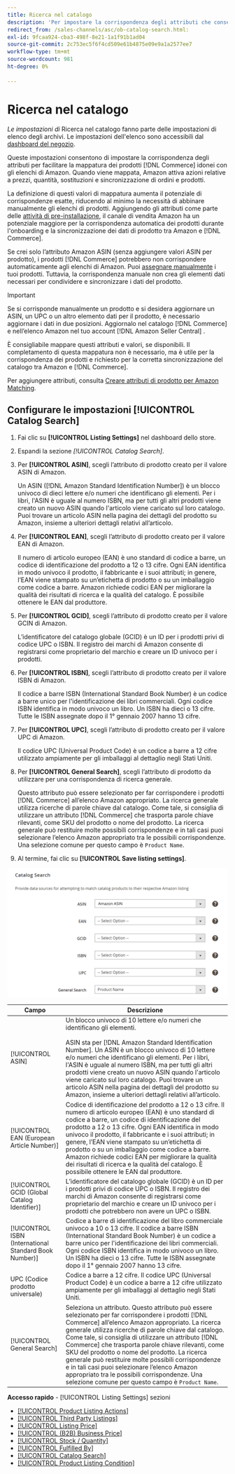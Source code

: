 ```yaml
---
title: Ricerca nel catalogo
description: 'Per impostare la corrispondenza degli attributi che consente di mappare i prodotti del catalogo Commerce idonei con gli elenchi di Amazon, aggiorna le impostazioni di Ricerca nel catalogo.'
redirect_from: /sales-channels/asc/ob-catalog-search.html: 
exl-id: 9fcaa924-cba3-498f-8e21-1a1f91b1ad04
source-git-commit: 2c753ec5f6f4cd509e61b4875e09e9a1a2577ee7
workflow-type: tm+mt
source-wordcount: 981
ht-degree: 0%

---
```


# Ricerca nel catalogo

_Le impostazioni di_ Ricerca nel catalogo fanno parte delle impostazioni di elenco degli archivi. Le impostazioni dell&#39;elenco sono accessibili dal [dashboard del negozio](./amazon-store-dashboard.md).

Queste impostazioni consentono di impostare la corrispondenza degli attributi per facilitare la mappatura dei prodotti [!DNL Commerce] idonei con gli elenchi di Amazon. Quando viene mappata, Amazon attiva azioni relative a prezzi, quantità, sostituzioni e sincronizzazione di ordini e prodotti.

La definizione di questi valori di mappatura aumenta il potenziale di corrispondenze esatte, riducendo al minimo la necessità di abbinare manualmente gli elenchi di prodotti. Aggiungendo gli attributi come parte delle [attività di pre-installazione](./amazon-pre-setup-tasks.md), il canale di vendita Amazon ha un potenziale maggiore per la corrispondenza automatica dei prodotti durante l&#39;onboarding e la sincronizzazione dei dati di prodotto tra Amazon e [!DNL Commerce].

Se crei solo l’attributo Amazon ASIN (senza aggiungere valori ASIN per prodotto), i prodotti [!DNL Commerce] potrebbero non corrispondere automaticamente agli elenchi di Amazon. Puoi [assegnare manualmente](./creating-assigning-catalog-products.md) i tuoi prodotti. Tuttavia, la corrispondenza manuale non crea gli elementi dati necessari per condividere e sincronizzare i dati del prodotto.

>[!IMPORTANT]
>
>Se si corrisponde manualmente un prodotto e si desidera aggiornare un ASIN, un UPC o un altro elemento dati per il prodotto, è necessario aggiornare i dati in due posizioni. Aggiornalo nel catalogo [!DNL Commerce] e nell’elenco Amazon nel tuo account [!DNL Amazon Seller Central] .

È consigliabile mappare questi attributi e valori, se disponibili. Il completamento di questa mappatura non è necessario, ma è utile per la corrispondenza dei prodotti e richiesto per la corretta sincronizzazione del catalogo tra Amazon e [!DNL Commerce].

Per aggiungere attributi, consulta [Creare attributi di prodotto per Amazon Matching](./ob-creating-magento-attributes.md).

## Configurare le impostazioni [!UICONTROL Catalog Search]

1. Fai clic su **[!UICONTROL Listing Settings]** nel dashboard dello store.

1. Espandi la sezione _[!UICONTROL Catalog Search]_.

1. Per **[!UICONTROL ASIN]**, scegli l’attributo di prodotto creato per il valore ASIN di Amazon.

   Un ASIN ([!DNL Amazon Standard Identification Number]) è un blocco univoco di dieci lettere e/o numeri che identificano gli elementi. Per i libri, l&#39;ASIN è uguale al numero ISBN, ma per tutti gli altri prodotti viene creato un nuovo ASIN quando l&#39;articolo viene caricato sul loro catalogo. Puoi trovare un articolo ASIN nella pagina dei dettagli del prodotto su Amazon, insieme a ulteriori dettagli relativi all’articolo.

1. Per **[!UICONTROL EAN]**, scegli l’attributo di prodotto creato per il valore EAN di Amazon.

   Il numero di articolo europeo (EAN) è uno standard di codice a barre, un codice di identificazione del prodotto a 12 o 13 cifre. Ogni EAN identifica in modo univoco il prodotto, il fabbricante e i suoi attributi; in genere, l’EAN viene stampato su un’etichetta di prodotto o su un imballaggio come codice a barre. Amazon richiede codici EAN per migliorare la qualità dei risultati di ricerca e la qualità del catalogo. È possibile ottenere le EAN dal produttore.

1. Per **[!UICONTROL GCID]**, scegli l’attributo di prodotto creato per il valore GCIN di Amazon.

   L’identificatore del catalogo globale (GCID) è un ID per i prodotti privi di codice UPC o ISBN. Il registro dei marchi di Amazon consente di registrarsi come proprietario del marchio e creare un ID univoco per i prodotti.

1. Per **[!UICONTROL ISBN]**, scegli l’attributo di prodotto creato per il valore ISBN di Amazon.

   Il codice a barre ISBN (International Standard Book Number) è un codice a barre unico per l&#39;identificazione dei libri commerciali. Ogni codice ISBN identifica in modo univoco un libro. Un ISBN ha dieci o 13 cifre. Tutte le ISBN assegnate dopo il 1° gennaio 2007 hanno 13 cifre.

1. Per **[!UICONTROL UPC]**, scegli l’attributo di prodotto creato per il valore UPC di Amazon.

   Il codice UPC (Universal Product Code) è un codice a barre a 12 cifre utilizzato ampiamente per gli imballaggi al dettaglio negli Stati Uniti.

1. Per **[!UICONTROL General Search]**, scegli l’attributo di prodotto da utilizzare per una corrispondenza di ricerca generale.

   Questo attributo può essere selezionato per far corrispondere i prodotti [!DNL Commerce] all’elenco Amazon appropriato. La ricerca generale utilizza ricerche di parole chiave dal catalogo. Come tale, si consiglia di utilizzare un attributo [!DNL Commerce] che trasporta parole chiave rilevanti, come SKU del prodotto o nome del prodotto. La ricerca generale può restituire molte possibili corrispondenze e in tali casi puoi selezionare l’elenco Amazon appropriato tra le possibili corrispondenze. Una selezione comune per questo campo è `Product Name`.

1. Al termine, fai clic su **[!UICONTROL Save listing settings]**.

![Ricerca nel catalogo](assets/amazon-catalog-search.png)

| Campo | Descrizione |
|--- |--- |
| [!UICONTROL ASIN] | Un blocco univoco di 10 lettere e/o numeri che identificano gli elementi.<br><br>ASIN sta per  [!DNL Amazon Standard Identification Number]. Un ASIN è un blocco univoco di 10 lettere e/o numeri che identificano gli elementi. Per i libri, l&#39;ASIN è uguale al numero ISBN, ma per tutti gli altri prodotti viene creato un nuovo ASIN quando l&#39;articolo viene caricato sul loro catalogo. Puoi trovare un articolo ASIN nella pagina dei dettagli del prodotto su Amazon, insieme a ulteriori dettagli relativi all’articolo. |
| [!UICONTROL EAN (European Article Number)] | Codice di identificazione del prodotto a 12 o 13 cifre. Il numero di articolo europeo (EAN) è uno standard di codice a barre, un codice di identificazione del prodotto a 12 o 13 cifre. Ogni EAN identifica in modo univoco il prodotto, il fabbricante e i suoi attributi; in genere, l’EAN viene stampato su un’etichetta di prodotto o su un imballaggio come codice a barre. Amazon richiede codici EAN per migliorare la qualità dei risultati di ricerca e la qualità del catalogo. È possibile ottenere le EAN dal produttore. |
| [!UICONTROL GCID (Global Catalog Identifier)] | L’identificatore del catalogo globale (GCID) è un ID per i prodotti privi di codice UPC o ISBN. Il registro dei marchi di Amazon consente di registrarsi come proprietario del marchio e creare un ID univoco per i prodotti che potrebbero non avere un UPC o ISBN. |
| [!UICONTROL ISBN (International Standard Book Number)] | Codice a barre di identificazione del libro commerciale univoco a 10 o 13 cifre. Il codice a barre ISBN (International Standard Book Number) è un codice a barre unico per l&#39;identificazione dei libri commerciali. Ogni codice ISBN identifica in modo univoco un libro. Un ISBN ha dieci o 13 cifre. Tutte le ISBN assegnate dopo il 1° gennaio 2007 hanno 13 cifre. |
| UPC (Codice prodotto universale) | Codice a barre a 12 cifre. Il codice UPC (Universal Product Code) è un codice a barre a 12 cifre utilizzato ampiamente per gli imballaggi al dettaglio negli Stati Uniti. |
| [!UICONTROL General Search] | Seleziona un attributo. Questo attributo può essere selezionato per far corrispondere i prodotti [!DNL Commerce] all’elenco Amazon appropriato. La ricerca generale utilizza ricerche di parole chiave dal catalogo. Come tale, si consiglia di utilizzare un attributo [!DNL Commerce] che trasporta parole chiave rilevanti, come SKU del prodotto o nome del prodotto. La ricerca generale può restituire molte possibili corrispondenze e in tali casi puoi selezionare l’elenco Amazon appropriato tra le possibili corrispondenze. Una selezione comune per questo campo è `Product Name`. |

**Accesso rapido**  -  [!UICONTROL Listing Settings] sezioni

- [[!UICONTROL Product Listing Actions]](./product-listing-actions.md)
- [[!UICONTROL Third Party Listings]](./third-party-listing-settings.md)
- [[!UICONTROL Listing Price]](./listing-price.md)
- [[!UICONTROL (B2B) Business Price]](./business-pricing.md)
- [[!UICONTROL Stock / Quantity]](./stock-quantity.md)
- [[!UICONTROL Fulfilled By]](./fulfilled-by.md)
- [[!UICONTROL Catalog Search]](./catalog-search.md)
- [[!UICONTROL Product Listing Condition]](./product-listing-condition.md)
